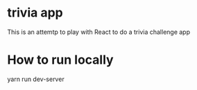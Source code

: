 # trivia app

This is an attemtp to play with React to do a trivia challenge app

# How to run locally
yarn run dev-server
